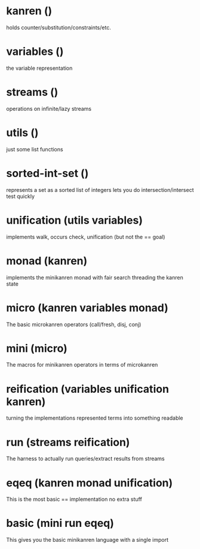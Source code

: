 # kanren ()
holds counter/substitution/constraints/etc.

# variables ()
the variable representation

# streams ()
operations on infinite/lazy streams

# utils ()
just some list functions

# sorted-int-set ()
represents a set as a sorted list of integers
lets you do intersection/intersect test quickly

# unification (utils variables)
implements walk, occurs check, unification
(but not the == goal)

# monad (kanren)
implements the minikanren monad with fair search
threading the kanren state

# micro (kanren variables monad)
The basic microkanren operators (call/fresh, disj, conj)

# mini (micro)
The macros for minikanren operators in terms of microkanren

# reification (variables unification kanren)
turning the implementations represented terms into something readable

# run (streams reification)
The harness to actually run queries/extract results from streams

# eqeq (kanren monad unification)
This is the most basic == implementation
no extra stuff

# basic (mini run eqeq)
This gives you the basic minikanren language with a single import
